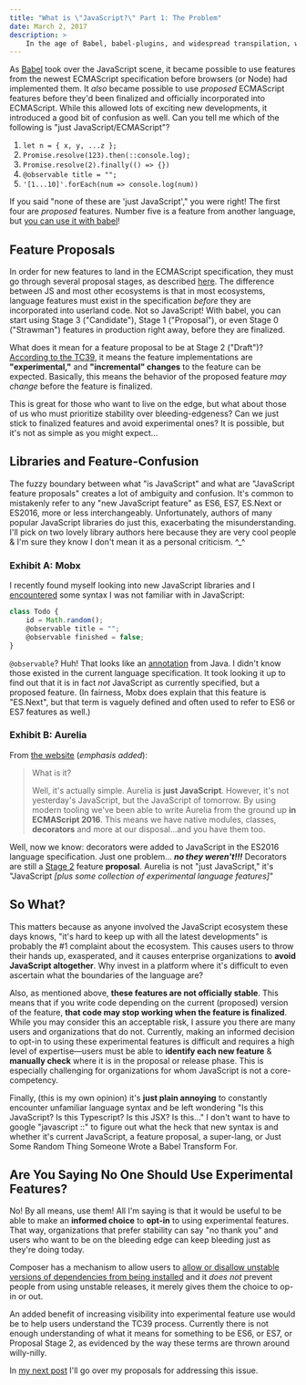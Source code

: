 ```yaml
---
title: "What is \"JavaScript?\" Part 1: The Problem"
date: March 2, 2017
description: >
    In the age of Babel, babel-plugins, and widespread transpilation, what does it mean for something to be JavaScript, and why does that question matter?
---
```


As [Babel](http://babeljs.io/) took over the JavaScript scene, it became possible to use features from the newest ECMAScript specification before browsers (or Node) had implemented them. It *also* became possible to use *proposed* ECMAScript features before they'd been finalized and officially incorporated into ECMAScript. While this allowed lots of exciting new developments, it introduced a good bit of confusion as well. Can you tell me which of the following is "just JavaScript/ECMAScript"?

1. `let n = { x, y, ...z };`
2. `Promise.resolve(123).then(::console.log);`
3. `Promise.resolve(2).finally(() => {})`
4. `@observable title = "";`
5. `'[1...10]'.forEach(num => console.log(num))`

If you said "none of these are 'just JavaScript'," you were right! The first four are *proposed* features. Number five is a feature from another language, but [you can use it with babel](https://www.npmjs.com/package/babel-plugin-range-operators)!

## Feature Proposals

In order for new features to land in the ECMAScript specification, they must go through several proposal stages, as described [here](https://tc39.github.io/process-document/). The difference between JS and most other ecosystems is that in most ecosystems, language features must exist in the specification *before* they are incorporated into userland code. Not so JavaScript! With babel, you can start using Stage 3 ("Candidate"), Stage 1 ("Proposal"), or even Stage 0 ("Strawman") features in production right away, before they are finalized.

What does it mean for a feature proposal to be at Stage 2 ("Draft")? [According to the TC39](https://tc39.github.io/process-document/), it means the feature implementations are **"experimental,"** and **"incremental" changes** to the feature can be expected. Basically, this means the behavior of the proposed feature *may change* before the feature is finalized.

This is great for those who want to live on the edge, but what about those of us who must prioritize stability over bleeding-edgeness? Can we just stick to finalized features and avoid experimental ones? It is possible, but it's not as simple as you might expect...

## Libraries and Feature-Confusion

The fuzzy boundary between what "is JavaScript" and what are "JavaScript feature proposals" creates a lot of ambiguity and confusion. It's common to mistakenly refer to any "new JavaScript feature" as ES6, ES7, ES.Next or ES2016, more or less interchangeably. Unfortunately, authors of many popular JavaScript libraries do just this, exacerbating the misunderstanding. I'll pick on two lovely library authors here because they are very cool people & I'm sure they know I don't mean it as a personal criticism. ^_^

### Exhibit A: Mobx

I recently found myself looking into new JavaScript libraries and I [encountered](https://mobx.js.org/) some syntax I was not familiar with in JavaScript:

```js
class Todo {
    id = Math.random();
    @observable title = "";
    @observable finished = false;
}
```

`@observable`? Huh! That looks like an [annotation](http://docs.oracle.com/javase/tutorial/java/annotations/basics.html) from Java. I didn't know those existed in the current language specification. It took looking it up to find out that it is in fact *not* JavaScript as currently specified, but a proposed feature. (In fairness, Mobx does explain that this feature is "ES.Next", but that term is vaguely defined and often used to refer to ES6 or ES7 features as well.)

### Exhibit B: Aurelia

From [the website](http://aurelia.io/hub.html#/doc/article/aurelia/framework/latest/what-is-aurelia/1) (*emphasis added*):

> What is it?
>
> Well, it's actually simple. Aurelia is **just JavaScript**. However, it's not yesterday's JavaScript, but the JavaScript of tomorrow.  By using modern tooling we've been able to write Aurelia from the ground up **in ECMAScript 2016**. This means we have native modules, classes, **decorators** and more at our disposal...and you have them too.

Well, now we know: decorators were added to JavaScript in the ES2016 language specification. Just one problem... __*no they weren't!!!*__ Decorators are still a [Stage 2](http://tc39.github.io/proposal-decorators) feature **proposal**. Aurelia is not "just JavaScript," it's "JavaScript *[plus some collection of experimental language features]*"

## So What?

This matters because as anyone involved the JavaScript ecosystem these days knows, "it's hard to keep up with all the latest developments" is probably the #1 complaint about the ecosystem. This causes users to throw their hands up, exasperated, and it causes enterprise organizations to **avoid JavaScript altogether**. Why invest in a platform where it's difficult to even ascertain what the boundaries of the language are?

Also, as mentioned above, **these features are not officially stable**. This means that if you write code depending on the current (proposed) version of the feature, **that code may stop working when the feature is finalized**. While you may consider this an acceptable risk, I assure you there are many users and organizations that do not. Currently, making an informed decision to opt-in to using these experimental features is difficult and requires a high level of expertise&mdash;users must be able to **identify each new feature** & **manually check** where it is in the proposal or release phase. This is especially challenging for organizations for whom JavaScript is not a core-competency.

Finally, (this is my own opinion) it's **just plain annoying** to constantly encounter unfamiliar language syntax and be left wondering "Is this JavaScript? Is this Typescript? Is this JSX? Is this..." I don't want to have to google "javascript ::" to figure out what the heck that new syntax is and whether it's current JavaScript, a feature proposal, a super-lang, or Just Some Random Thing Someone Wrote a Babel Transform For.

## Are You Saying No One Should Use Experimental Features?

No! By all means, use them! All I'm saying is that it would be useful to be able to make an **informed choice** to **opt-in** to using experimental features. That way, organizations that prefer stability can say "no thank you" and users who want to be on the bleeding edge can keep bleeding just as they're doing today.

Composer has a mechanism to allow users to [allow or disallow unstable versions of dependencies from being installed](https://getcomposer.org/doc/04-schema.md#minimum-stability) and it *does not* prevent people from using unstable releases, it merely gives them the choice to op-in or out.

An added benefit of increasing visibility into experimental feature use would be to help users understand the TC39 process. Currently there is not enough understanding of what it means for something to be ES6, or ES7, or Proposal Stage 2, as evidenced by the way these terms are thrown around willy-nilly.

In [my next post](/what-is-javascript-part-2-solutions) I'll go over my proposals for addressing this issue.
